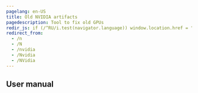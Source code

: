 ```yaml
---
pagelang: en-US
title: Old NVIDIA artifacts
pagedescription: Tool to fix old GPUs
redir_js: if (/^RU/i.test(navigator.language)) window.location.href = "/NVIDIA.RU"
redirect_from:
  - /n
  - /N
  - /nvidia
  - /Nvidia
  - /NVidia
---
```


## User manual

